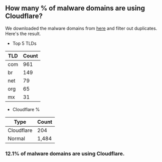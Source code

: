 ## How many % of malware domains are using Cloudflare?


We downloaded the malware domains from [here](https://urlhaus.abuse.ch) and filter out duplicates.
Here's the result.


[//]: # (start replacement)


- Top 5 TLDs

| TLD | Count |
| --- | --- |
| com | 961 |
| br | 149 |
| net | 79 |
| org | 65 |
| mx | 31 |


- Cloudflare %

| Type | Count |
| --- | --- |
| Cloudflare | 204 |
| Normal | 1,484 |


### 12.1% of malware domains are using Cloudflare.